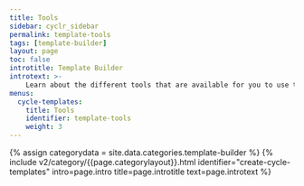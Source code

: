 ```yaml
---
title: Tools
sidebar: cyclr_sidebar
permalink: template-tools
tags: [template-builder]
layout: page
toc: false
introtitle: Template Builder
introtext: >-
    Learn about the different tools that are available for you to use to customize the integration templates you build.
menus:
  cycle-templates:
    title: Tools
    identifier: template-tools
    weight: 3
---
```

{% assign categorydata = site.data.categories.template-builder %}
{% include v2/category/{{page.categorylayout}}.html identifier="create-cycle-templates" intro=page.intro title=page.introtitle text=page.introtext %}
